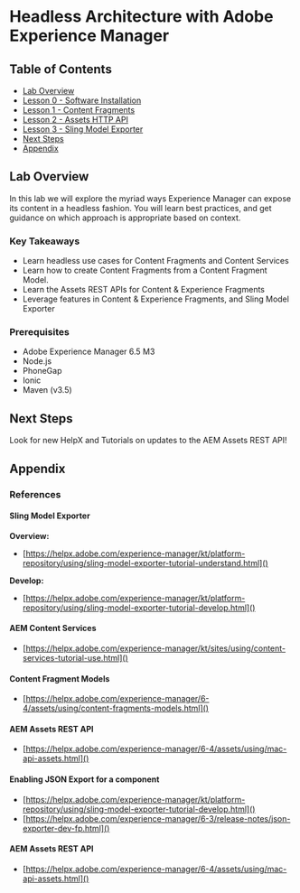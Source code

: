 
# Headless Architecture with Adobe Experience Manager

## Table of Contents

* [Lab Overview](/README.md#lab-overview)
* [Lesson 0 - Software Installation](/lessons/lesson-0.md)
* [Lesson 1 - Content Fragments](/lessons/lesson-1.md)
* [Lesson 2 - Assets HTTP API](/lessons/lesson-2.md)
* [Lesson 3 - Sling Model Exporter](/lessons/lesson-3.md)
* [Next Steps](/README.md#next-steps)
* [Appendix](/README.md#Appendix)

## Lab Overview

In this lab we will explore the myriad ways Experience Manager can expose its content in a headless fashion. You will learn best practices, and get guidance on which approach is appropriate based on context.

### Key Takeaways

* Learn headless use cases for Content Fragments and Content Services
* Learn how to create Content Fragments from a Content Fragment Model.
* Learn the Assets REST APIs for Content & Experience Fragments
* Leverage features in Content & Experience Fragments, and Sling Model Exporter

### Prerequisites

* Adobe Experience Manager 6.5 M3
* Node.js
* PhoneGap
* Ionic
* Maven (v3.5)


## Next Steps

Look for new HelpX and Tutorials on updates to the AEM Assets REST API!

## Appendix

### References

#### Sling Model Exporter

**Overview:**
* [https://helpx.adobe.com/experience-manager/kt/platform-repository/using/sling-model-exporter-tutorial-understand.html]()

**Develop:**
* [https://helpx.adobe.com/experience-manager/kt/platform-repository/using/sling-model-exporter-tutorial-develop.html]()

#### AEM Content Services
* [https://helpx.adobe.com/experience-manager/kt/sites/using/content-services-tutorial-use.html]()

#### Content Fragment Models
* [https://helpx.adobe.com/experience-manager/6-4/assets/using/content-fragments-models.html]()

#### AEM Assets REST API
* [https://helpx.adobe.com/experience-manager/6-4/assets/using/mac-api-assets.html]()

#### Enabling JSON Export for a component 
* [https://helpx.adobe.com/experience-manager/kt/platform-repository/using/sling-model-exporter-tutorial-develop.html]()
* [https://helpx.adobe.com/experience-manager/6-3/release-notes/json-exporter-dev-fp.html]()

#### AEM Assets REST API
* [https://helpx.adobe.com/experience-manager/6-4/assets/using/mac-api-assets.html]()
